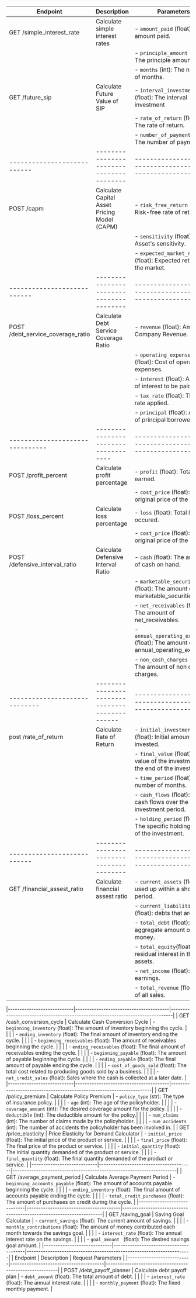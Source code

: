 | Endpoint                    | Description                                  | Parameters                                                |
|-----------------------------|----------------------------------------------|-----------------------------------------------------------|
| GET /simple_interest_rate   | Calculate simple interest rates              | - `amount_paid` (float): The amount paid.                 |
|                             |                                              | - `principle_amount` (float): The principle amount.       |
|                             |                                              | - `months` (int): The number of months.                   |
| GET /future_sip             | Calculate Future Value of SIP                | - `interval_investment` (float): The interval investment  |
|                             |                                              | - `rate_of_return` (float): The rate of return.           |
|                             |                                              | - `number_of_payments` (int): The number of payments.     |
| --------------------------- | ----------------------------------------     | --------------------------------------------------------- |
| POST /capm                  | Calculate Capital Asset Pricing Model (CAPM) | - `risk_free_return` (float): Risk-free rate of return.            |
|                             |                                              | - `sensitivity` (float): Asset's sensitivity.            |
|                             |                                              | - `expected_market_return` (float): Expected return of the market. |
| --------------------------- | ----------------------------------------     | --------------------------------------------------------- |
| POST /debt_service_coverage_ratio | Calculate Debt Service Coverage Ratio  | - `revenue` (float): Amount of Company Revenue.           |
|                                   |                                        | - `operating_expenses` (float): Cost of operating expenses.|
|                                   |                                        | - `interest` (float): Amount of interest to be paid       |
|                                   |                                        | - `tax_rate` (float): The tax rate applied.               |
|                                   |                                        | - `principal` (float): Amount of principal borrowed.      |
| -------------------------------   | ------------------------------------   | --------------------------------------------------------- |
| POST /profit_percent | Calculate profit percentage  | - `profit` (float): Total profit earned.           |
|                                   |                                        | - `cost_price` (float): The original price of the item |
| POST /loss_percent | Calculate loss percentage  | - `loss` (float): Total loss occured.           |
|                                   |                                        | - `cost_price` (float): The original price of the item |
| POST /defensive_interval_ratio | Calculate Defensive Interval Ratio        | - `cash` (float): The amount of cash on hand.             |
|                                |                                           | - `marketable_securities` (float): The amount of marketable_securities.|
|                                |                                           | - `net_receivables` (float): The amount of net_receivables.|
|                                |                                           | - `annual_operating_expenses` (float): The amount of annual_operating_expenses.|
|                                |                                           | - `non_cash_charges` (float): The amount of non cash charges.|
|-----------------------------|----------------------------------------------|-----------------------------------------------------------|
| post /rate_of_return   | Calculate Rate of Return                         | - `initial_investment` (float): Initial amount invested.                 |
|                             |                                              | - `final_value` (float): the value of the investment at the end of the investment.       |
|                             |                                              | - `time_period` (float): The number of months.                   |
|                             |                                              | - `cash_flows`  (float): A list of cash flows over the investment period.                   |
|                             |                                              | - `holding_period` (float): The specific holding period of the investment.                   |
| --------------------------- | ----------------------------------------     | --------------------------------------------------------- |
| GET /financial_assest_ratio   | Calculate financial assest ratio           | - `current_assets` (float): used up within a short period.                 |
|                             |                                            | - `current_liabilities` (float): debts that are due .       |
|                             |                                              | - `total_debt` (float): aggregate amount of money.                   |
|                             |                                              | - `total_equity`(float): residual interest in the assets.                   |
|                             |                                              | - `net_income` (float): net earnings.                   |
|                             |                                              | - `total_revenue` (float): sum of all sales.                   |

|----------------------------|----------------------------------------|-------------------------------------------------------------------------------|
| GET /cash_conversion_cycle | Calculate Cash Conversion Cycle  | - `beginning_inventory` (float): The amount of inventory beginning the cycle. |
|                            |                                  | - `ending_inventory` (float): The final amount of inventory ending the cycle. |
|                            |                                  | - `beginning_receivables` (float): The amount of receivables beginning the cycle. |
|                            |                                  | - `ending_receivables` (float): The final amount of receivables ending the cycle. |
|                            |                                  | - `beginning_payable` (float): The amount of payable beginning the cycle. |
|                            |                                  | - `ending_payable` (float): The final amount of payable ending the cycle. |
|                            |                                  | - `cost_of_goods_sold` (float): The total cost related to producing goods sold by a business. |
|                            |                                  | - `net_credit_sales` (float): Sales where the cash is collected at a later date. |
|----------------------------|----------------------------------------|----------------------------------------------------------------------|
| GET /policy_premium | Calculate Policy Premium                | - `policy_type` (str): The type of insurance policy. |
|                            |                                  | - `age` (int): The age of the policyholder. |
|                            |                                  | - `coverage_amount` (int): The desired coverage amount for the policy. |
|                            |                                  | - `deductible` (int): The deductible amount for the policy.|
|                            |                                  | - `num_claims` (int): The number of claims made by the policyholder. |
|                            |                                  | - `num_accidents` (int): The number of accidents the policyholder has been involved in. |
| GET /price_elasticity | Price Elasticity for Demand Calculator | - `initial_price` (float): 
The initial price of the product or service. |
|                            |                                  | - `final_price` (float): The final price of the product or service. |
|                            |                                  | - `initial_quantity` (float): The initial quantity demanded of the product or service. |
|                            |                                  | - `final_quantity` (float): The final quantity demanded of the product or service. |
|----------------------------|----------------------------------------|----------------------------------------------------------------------|
| GET /average_payment_period | Calculate Average Payment Period       | - `beginning_accounts_payable` (float): The amount of accounts payable beginning the cycle. |
|                             |                                        | - `ending_inventory` (float): The final amount of accounts payable ending the cycle. |
|                             |                                        | - `total_credit_purchases` (float): The amount of purchases on credit during the cycle. |
|-----------------------------|----------------------------------------|---------------------------------------------------------------------|
| GET /saving_goal            | Saving Goal Calculator                 | - `current_savings` (float): The current amount of savings. |
|                             |                                        | - `monthly_contributions` (float): The amount of money contributed each month towards the savings goal. |
|                             |                                        | - `interest_rate` (float): The annual interest rate on the savings. |
|                             |                                        | - `goal_amount ` (float): The desired savings goal amount. |
|-----------------------------|----------------------------------------|----------------------------------------------------------------------|
| Endpoint                  | Description                            | Request Parameters                                       |
|---------------------------|----------------------------------------|---------------------------------------------------------|
| POST /debt_payoff_planner | Calculate debt payoff plan             | - `debt_amount` (float): The total amount of debt.       |
|                           |                                        | - `interest_rate` (float): The annual interest rate.    |
|                           |                                        | - `monthly_payment` (float): The fixed monthly payment. |